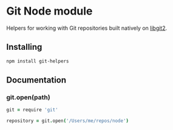 # Git Node module

Helpers for working with Git repositories built natively on
[libgit2](http://libgit2.github.com).

## Installing

```sh
npm install git-helpers
```

## Documentation

### git.open(path)

```coffeescript
git = require 'git'

repository = git.open('/Users/me/repos/node')
```

